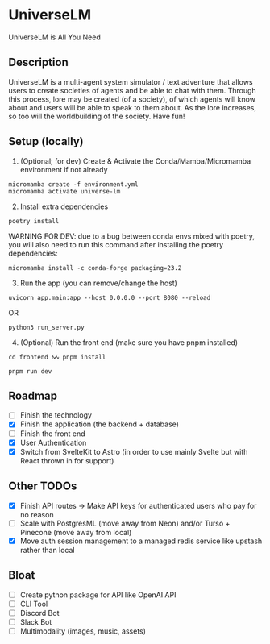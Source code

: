 # UniverseLM

UniverseLM is All You Need

## Description

UniverseLM is a multi-agent system simulator / text adventure that allows users to create societies of agents and be able to chat with them. Through this process, lore may be created (of a society), of which agents will know about and users will be able to speak to them about. As the lore increases, so too will the worldbuilding of the society. Have fun!

## Setup (locally)

1. (Optional; for dev) Create & Activate the Conda/Mamba/Micromamba environment if not already

```
micromamba create -f environment.yml
micromamba activate universe-lm
```

2. Install extra dependencies

```
poetry install
```

WARNING FOR DEV: due to a bug between conda envs mixed with poetry, you will also need to run this command after installing the poetry dependencies:

```
micromamba install -c conda-forge packaging=23.2
```

3. Run the app (you can remove/change the host)

```
uvicorn app.main:app --host 0.0.0.0 --port 8080 --reload
```

OR

```
python3 run_server.py
```

4. (Optional) Run the front end (make sure you have pnpm installed)

```
cd frontend && pnpm install
```

```
pnpm run dev
```

## Roadmap

- [ ] Finish the technology
- [x] Finish the application (the backend + database)
- [ ] Finish the front end
- [x] User Authentication
- [x] Switch from SvelteKit to Astro (in order to use mainly Svelte but with React thrown in for support)

## Other TODOs

- [x] Finish API routes -> Make API keys for authenticated users who pay for no reason
- [ ] Scale with PostgresML (move away from Neon) and/or Turso + Pinecone (move away from local)
- [x] Move auth session management to a managed redis service like upstash rather than local

## Bloat

- [ ] Create python package for API like OpenAI API
- [ ] CLI Tool
- [ ] Discord Bot
- [ ] Slack Bot
- [ ] Multimodality (images, music, assets)
